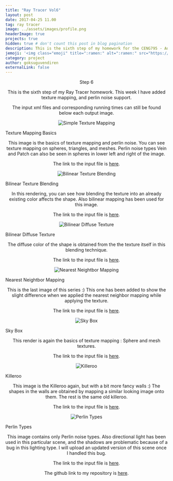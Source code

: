 ```yaml
---
title: "Ray Tracer Vol6"
layout: post
date: 2017-04-25 11.00
tag: ray tracer
image: ../assets/images/profile.png
headerImage: true
projects: true
hidden: true # don't count this post in blog pagination
description: This is the sixth step of my homework for the CENG795 - Advanced Ray Tracing course.
jemoji: '<img class="emoji" title=":ramen:" alt=":ramen:" src="https://assets.github.com/images/icons/emoji/unicode/1f320.png" height="20" width="20" align="absmiddle">'
category: project
author: goksuguvendiren
externalLink: false
---
```

<center> Step 6 </center>
<center>
<p>
This is the sixth step of my Ray Tracer homework. This week I have added texture mapping, and perlin noise support.
</p>

<p>
The input xml files and corresponding running times can still be found below each output image.
</p>

</center>

<p align="center">
  <img src="../assets/images/6/simple_texture.png" alt="Simple Texture Mapping"/>
  <figcaption>Texture Mapping Basics</figcaption>
</p>
<center>

<p>
This image is the basics of texture mapping and perlin noise. You can see texture mapping on spheres, triangles,
and meshes. Perlin noise types Vein and Patch can also be seen in spheres in lower left and right of the image.
</p>
<p>
The link to the input file is
<a href="https://github.com/goksuguvendiren/AdvancedRayTracing/blob/master/inputs/6/simple_texture.xml">here</a>.
</p>
</center>

<p align="center">
  <img src="../assets/images/6/sphere_texture_blend_bilinear.png" alt="Bilinear Texture Blending"/>
  <figcaption>Bilinear Texture Blending</figcaption>
</p>

<center>
<p>
In this rendering, you can see how blending the texture into an already existing color affects the shape. Also bilinear
mapping has been used for this image.
</p>
<p>
The link to the input file is
<a href="https://github.com/goksuguvendiren/AdvancedRayTracing/blob/master/inputs/6/sphere_texture_blend_bilinear.xml">here</a>.
</p>
</center>


<p align="center">
  <img src="../assets/images/6/sphere_texture_replace_bilinear.png" alt="Bilinear Diffuse Texture"/>
  <figcaption>Bilinear Diffuse Texture</figcaption>
</p>

<center>
<p>
The diffuse color of the shape is obtained from the the texture itself in this blending technique.
</p>
<p>
The link to the input file is
<a href="https://github.com/goksuguvendiren/AdvancedRayTracing/blob/master/inputs/6/sphere_texture_replace_bilinear.xml">here</a>.
</p>
</center>


<p align="center">
  <img src="../assets/images/6/sphere_texture_replace_nearest.png" alt="Nearest Neightbor Mapping"/>
  <figcaption>Nearest Neightbor Mapping</figcaption>
</p>

<center>
<p>
This is the last image of this series :) This one has been added to show the slight difference when we applied the
nearest neighbor mapping while applying the texture.
</p>
<p>
The link to the input file is
<a href="https://github.com/goksuguvendiren/AdvancedRayTracing/blob/master/inputs/6/sphere_texture_replace_nearest.xml">here</a>.
</p>
</center>


<p align="center">
  <img src="../assets/images/6/skybox.png" alt="Sky Box"/>
  <figcaption>Sky Box</figcaption>
</p>

<center>
<p>
This render is again the basics of texture mapping : Sphere and mesh textures.
</p>
<p>
The link to the input file is
<a href="https://github.com/goksuguvendiren/AdvancedRayTracing/blob/master/inputs/6/skybox.xml">here</a>.
</p>
</center>


<p align="center">
  <img src="../assets/images/6/killeroo_diffuse_specular_texture.png" alt="Killeroo"/>
  <figcaption>Killeroo</figcaption>
</p>

<center>
<p>
This image is the Killeroo again, but with a bit more fancy walls :) The shapes in the walls are obtained by
mapping a similar looking image onto them. The rest is the same old killeroo.
</p>
<p>
The link to the input file is
<a href="https://github.com/goksuguvendiren/AdvancedRayTracing/blob/master/inputs/6/killeroo_diffuse_specular_texture.xml">here</a>.
</p>
</center>


<p align="center">
  <img src="../assets/images/6/perlin_types.png" alt="Perlin Types"/>
  <figcaption>Perlin Types</figcaption>
</p>

<center>
<p>
This image contains only Perlin noise types. Also directional light has been used in this particular scene, and
the shadows are problematic because of a bug in this lighting type. I will upload an updated version of this scene once
I handled this bug.
</p>
<p>
The link to the input file is
<a href="https://github.com/goksuguvendiren/AdvancedRayTracing/blob/master/inputs/6/perlin_types.xml">here</a>.
</p>
</center>


<center>
<p>
The github link to my repository is <a href="https://github.com/goksuguvendiren/AdvancedRayTracing">here</a>.
</p>

</center>
